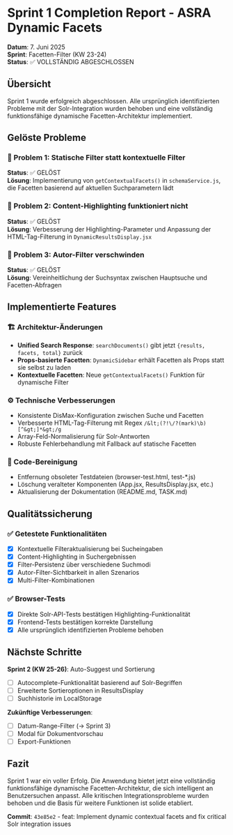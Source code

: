 # Sprint 1 Completion Report - ASRA Dynamic Facets
**Datum**: 7. Juni 2025  
**Sprint**: Facetten-Filter (KW 23-24)  
**Status**: ✅ VOLLSTÄNDIG ABGESCHLOSSEN

## Übersicht
Sprint 1 wurde erfolgreich abgeschlossen. Alle ursprünglich identifizierten Probleme mit der Solr-Integration wurden behoben und eine vollständig funktionsfähige dynamische Facetten-Architektur implementiert.

## Gelöste Probleme

### 🎯 Problem 1: Statische Filter statt kontextuelle Filter
**Status**: ✅ GELÖST  
**Lösung**: Implementierung von `getContextualFacets()` in `schemaService.js`, die Facetten basierend auf aktuellen Suchparametern lädt

### 🎯 Problem 2: Content-Highlighting funktioniert nicht
**Status**: ✅ GELÖST  
**Lösung**: Verbesserung der Highlighting-Parameter und Anpassung der HTML-Tag-Filterung in `DynamicResultsDisplay.jsx`

### 🎯 Problem 3: Autor-Filter verschwinden
**Status**: ✅ GELÖST  
**Lösung**: Vereinheitlichung der Suchsyntax zwischen Hauptsuche und Facetten-Abfragen

## Implementierte Features

### 🏗️ Architektur-Änderungen
- **Unified Search Response**: `searchDocuments()` gibt jetzt `{results, facets, total}` zurück
- **Props-basierte Facetten**: `DynamicSidebar` erhält Facetten als Props statt sie selbst zu laden
- **Kontextuelle Facetten**: Neue `getContextualFacets()` Funktion für dynamische Filter

### ⚙️ Technische Verbesserungen
- Konsistente DisMax-Konfiguration zwischen Suche und Facetten
- Verbesserte HTML-Tag-Filterung mit Regex `/&lt;(?!\/?(mark)\b)[^&gt;]*&gt;/g`
- Array-Feld-Normalisierung für Solr-Antworten
- Robuste Fehlerbehandlung mit Fallback auf statische Facetten

### 🧹 Code-Bereinigung
- Entfernung obsoleter Testdateien (browser-test.html, test-*.js)
- Löschung veralteter Komponenten (App.jsx, ResultsDisplay.jsx, etc.)
- Aktualisierung der Dokumentation (README.md, TASK.md)

## Qualitätssicherung

### ✅ Getestete Funktionalitäten
- [x] Kontextuelle Filteraktualisierung bei Sucheingaben
- [x] Content-Highlighting in Suchergebnissen
- [x] Filter-Persistenz über verschiedene Suchmodi
- [x] Autor-Filter-Sichtbarkeit in allen Szenarios
- [x] Multi-Filter-Kombinationen

### ✅ Browser-Tests
- [x] Direkte Solr-API-Tests bestätigen Highlighting-Funktionalität
- [x] Frontend-Tests bestätigen korrekte Darstellung
- [x] Alle ursprünglich identifizierten Probleme behoben

## Nächste Schritte

**Sprint 2 (KW 25-26)**: Auto-Suggest und Sortierung
- [ ] Autocomplete-Funktionalität basierend auf Solr-Begriffen
- [ ] Erweiterte Sortieroptionen in ResultsDisplay
- [ ] Suchhistorie im LocalStorage

**Zukünftige Verbesserungen**:
- [ ] Datum-Range-Filter (→ Sprint 3)
- [ ] Modal für Dokumentvorschau
- [ ] Export-Funktionen

## Fazit
Sprint 1 war ein voller Erfolg. Die Anwendung bietet jetzt eine vollständig funktionsfähige dynamische Facetten-Architektur, die sich intelligent an Benutzersuchen anpasst. Alle kritischen Integrationsprobleme wurden behoben und die Basis für weitere Funktionen ist solide etabliert.

**Commit**: `43e85e2` - feat: Implement dynamic contextual facets and fix critical Solr integration issues